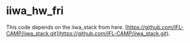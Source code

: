 # iiwa_hw_fri

This code depends on the iiwa_stack from here. [https://github.com/IFL-CAMP/iiwa_stack.git](https://github.com/IFL-CAMP/iiwa_stack.git).
